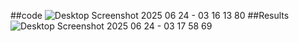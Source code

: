 ##code
![Desktop Screenshot 2025 06 24 - 03 16 13 80](https://github.com/user-attachments/assets/7daf88c7-3758-4ee9-b2e1-e8a552478897)
##Results
![Desktop Screenshot 2025 06 24 - 03 17 58 69](https://github.com/user-attachments/assets/11abcdaa-a25d-4920-a267-ef6409fc8c03)
